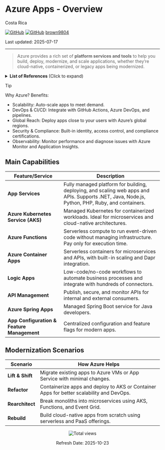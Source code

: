 # Azure Apps - Overview

Costa Rica

[![GitHub](https://badgen.net/badge/icon/github?icon=github&label)](https://github.com)
[![GitHub](https://img.shields.io/badge/--181717?logo=github&logoColor=ffffff)](https://github.com/)
[brown9804](https://github.com/brown9804)

Last updated: 2025-07-17

----------

> Azure provides a rich set of **platform services and tools** to help you build, deploy, modernize, and scale applications,  whether they’re cloud-native, containerized, or legacy apps being modernized.

<details>
<summary><b>List of References</b> (Click to expand)</summary>
  
  - [App Service overview](https://learn.microsoft.com/en-us/azure/app-service/overview)
  - [Azure Kubernetes Service (AKS)](https://learn.microsoft.com/en-us/azure/aks/)
  - [What is Azure Functions?](https://learn.microsoft.com/en-us/azure/azure-functions/functions-overview)
  
</details>

> [!TIP]
> Why Azure? Benefits:
> - Scalability: Auto-scale apps to meet demand.
> - DevOps & CI/CD: Integrate with GitHub Actions, Azure DevOps, and pipelines.
> - Global Reach: Deploy apps close to your users with Azure’s global regions.
> - Security & Compliance: Built-in identity, access control, and compliance certifications.
> - Observability: Monitor performance and diagnose issues with Azure Monitor and Application Insights.

## Main Capabilities

| Feature/Service | Description |
|------------------|-------------|
| **App Services** | Fully managed platform for building, deploying, and scaling web apps and APIs. Supports .NET, Java, Node.js, Python, PHP, Ruby, and containers. |
| **Azure Kubernetes Service (AKS)** | Managed Kubernetes for containerized workloads. Ideal for microservices and cloud-native architectures. |
| **Azure Functions** | Serverless compute to run event-driven code without managing infrastructure. Pay only for execution time. |
| **Azure Container Apps** | Serverless containers for microservices and APIs, with built-in scaling and Dapr integration. |
| **Logic Apps** | Low-code/no-code workflows to automate business processes and integrate with hundreds of connectors. |
| **API Management** | Publish, secure, and monitor APIs for internal and external consumers. |
| **Azure Spring Apps** | Managed Spring Boot service for Java developers. |
| **App Configuration & Feature Management** | Centralized configuration and feature flags for modern apps. |

## Modernization Scenarios

| Scenario | How Azure Helps |
|----------|-----------------|
| **Lift & Shift** | Migrate existing apps to Azure VMs or App Service with minimal changes. |
| **Refactor** | Containerize apps and deploy to AKS or Container Apps for better scalability and DevOps. |
| **Rearchitect** | Break monoliths into microservices using AKS, Functions, and Event Grid. |
| **Rebuild** | Build cloud-native apps from scratch using serverless and PaaS offerings. |

<!-- START BADGE -->
<div align="center">
  <img src="https://img.shields.io/badge/Total%20views-1532-limegreen" alt="Total views">
  <p>Refresh Date: 2025-10-23</p>
</div>
<!-- END BADGE -->
